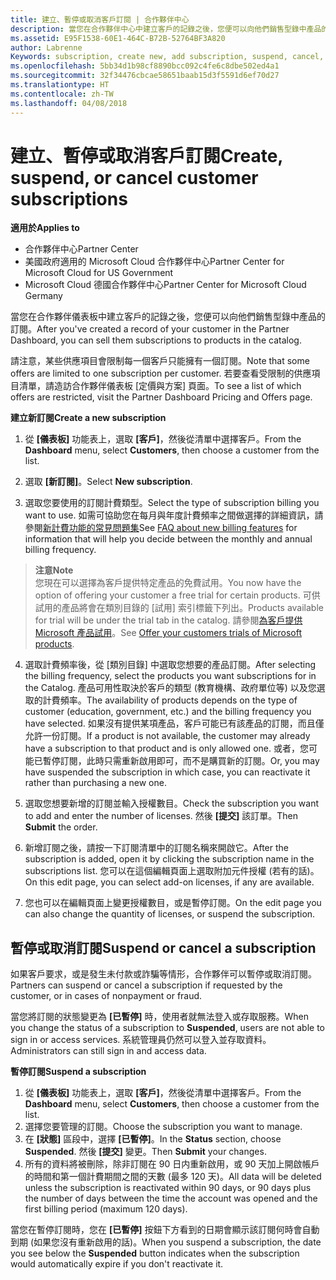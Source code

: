 ```yaml
---
title: 建立、暫停或取消客戶訂閱 | 合作夥伴中心
description: 當您在合作夥伴中心中建立客戶的記錄之後，您便可以向他們銷售型錄中產品的訂閱。
ms.assetid: E95F1538-60E1-464C-B72B-52764BF3A820
author: Labrenne
Keywords: subscription, create new, add subscription, suspend, cancel,
ms.openlocfilehash: 5bb34d1b98cf8890bcc092c4fe6c8dbe502ed4a1
ms.sourcegitcommit: 32f34476cbcae58651baab15d3f5591d6ef70d27
ms.translationtype: HT
ms.contentlocale: zh-TW
ms.lasthandoff: 04/08/2018
---
```

# <a name="create-suspend-or-cancel-customer-subscriptions"></a><span data-ttu-id="eb85d-103">建立、暫停或取消客戶訂閱</span><span class="sxs-lookup"><span data-stu-id="eb85d-103">Create, suspend, or cancel customer subscriptions</span></span>

**<span data-ttu-id="eb85d-104">適用於</span><span class="sxs-lookup"><span data-stu-id="eb85d-104">Applies to</span></span>**

-  <span data-ttu-id="eb85d-105">合作夥伴中心</span><span class="sxs-lookup"><span data-stu-id="eb85d-105">Partner Center</span></span>
-  <span data-ttu-id="eb85d-106">美國政府適用的 Microsoft Cloud 合作夥伴中心</span><span class="sxs-lookup"><span data-stu-id="eb85d-106">Partner Center for Microsoft Cloud for US Government</span></span>
-  <span data-ttu-id="eb85d-107">Microsoft Cloud 德國合作夥伴中心</span><span class="sxs-lookup"><span data-stu-id="eb85d-107">Partner Center for Microsoft Cloud Germany</span></span>

<span data-ttu-id="eb85d-108">當您在合作夥伴儀表板中建立客戶的記錄之後，您便可以向他們銷售型錄中產品的訂閱。</span><span class="sxs-lookup"><span data-stu-id="eb85d-108">After you've created a record of your customer in the Partner Dashboard, you can sell them subscriptions to products in the catalog.</span></span>

<span data-ttu-id="eb85d-109">請注意，某些供應項目會限制每一個客戶只能擁有一個訂閱。</span><span class="sxs-lookup"><span data-stu-id="eb85d-109">Note that some offers are limited to one subscription per customer.</span></span> <span data-ttu-id="eb85d-110">若要查看受限制的供應項目清單，請造訪合作夥伴儀表板 [定價與方案] 頁面。</span><span class="sxs-lookup"><span data-stu-id="eb85d-110">To see a list of which offers are restricted, visit the Partner Dashboard Pricing and Offers page.</span></span> 


**<span data-ttu-id="eb85d-111">建立新訂閱</span><span class="sxs-lookup"><span data-stu-id="eb85d-111">Create a new subscription</span></span>**

1.  <span data-ttu-id="eb85d-112">從 **\[儀表板\]** 功能表上，選取 **\[客戶\]**，然後從清單中選擇客戶。</span><span class="sxs-lookup"><span data-stu-id="eb85d-112">From the **Dashboard** menu, select **Customers**, then choose a customer from the list.</span></span>

2.  <span data-ttu-id="eb85d-113">選取 **\[新訂閱\]**。</span><span class="sxs-lookup"><span data-stu-id="eb85d-113">Select **New subscription**.</span></span>

3.  <span data-ttu-id="eb85d-114">選取您要使用的訂閱計費類型。</span><span class="sxs-lookup"><span data-stu-id="eb85d-114">Select the type of subscription billing you want to use.</span></span>  <span data-ttu-id="eb85d-115">如需可協助您在每月與年度計費頻率之間做選擇的詳細資訊，請參閱[新計費功能的常見問題集](faq-about-new-billing-features.md)</span><span class="sxs-lookup"><span data-stu-id="eb85d-115">See [FAQ about new billing features](faq-about-new-billing-features.md) for information that will help you decide between the monthly and annual billing frequency.</span></span>
 
 >**<span data-ttu-id="eb85d-116">注意</span><span class="sxs-lookup"><span data-stu-id="eb85d-116">Note</span></span>**<br> <span data-ttu-id="eb85d-117">您現在可以選擇為客戶提供特定產品的免費試用。</span><span class="sxs-lookup"><span data-stu-id="eb85d-117">You now have the option of offering your customer a free trial for certain products.</span></span> <span data-ttu-id="eb85d-118">可供試用的產品將會在類別目錄的 [試用] 索引標籤下列出。</span><span class="sxs-lookup"><span data-stu-id="eb85d-118">Products available for trial will be under the trial tab in the catalog.</span></span> <span data-ttu-id="eb85d-119">請參閱[為客戶提供 Microsoft 產品試用](offer-your-customers-trials-of-microsoft-products.md)。</span><span class="sxs-lookup"><span data-stu-id="eb85d-119">See [Offer your customers trials of Microsoft products](offer-your-customers-trials-of-microsoft-products.md).</span></span>

 
4. <span data-ttu-id="eb85d-120">選取計費頻率後，從 [類別目錄] 中選取您想要的產品訂閱。</span><span class="sxs-lookup"><span data-stu-id="eb85d-120">After selecting the billing frequency, select the products you want subscriptions for in the Catalog.</span></span> <span data-ttu-id="eb85d-121">產品可用性取決於客戶的類型 (教育機構、政府單位等) 以及您選取的計費頻率。</span><span class="sxs-lookup"><span data-stu-id="eb85d-121">The availability of products depends on the type of customer (education, government, etc.) and the billing frequency you have selected.</span></span> <span data-ttu-id="eb85d-122">如果沒有提供某項產品，客戶可能已有該產品的訂閱，而且僅允許一份訂閱。</span><span class="sxs-lookup"><span data-stu-id="eb85d-122">If a product is not available, the customer may already have a subscription to that product and is only allowed one.</span></span> <span data-ttu-id="eb85d-123">或者，您可能已暫停訂閱，此時只需重新啟用即可，而不是購買新的訂閱。</span><span class="sxs-lookup"><span data-stu-id="eb85d-123">Or, you may have suspended the subscription in which case, you can reactivate it rather than purchasing a new one.</span></span>

5. <span data-ttu-id="eb85d-124">選取您想要新增的訂閱並輸入授權數目。</span><span class="sxs-lookup"><span data-stu-id="eb85d-124">Check the subscription you want to add and enter the number of licenses.</span></span> <span data-ttu-id="eb85d-125">然後 **\[提交\]** 該訂單。</span><span class="sxs-lookup"><span data-stu-id="eb85d-125">Then **Submit** the order.</span></span>

6.  <span data-ttu-id="eb85d-126">新增訂閱之後，請按一下訂閱清單中的訂閱名稱來開啟它。</span><span class="sxs-lookup"><span data-stu-id="eb85d-126">After the subscription is added, open it by clicking the subscription name in the subscriptions list.</span></span> <span data-ttu-id="eb85d-127">您可以在這個編輯頁面上選取附加元件授權 (若有的話)。</span><span class="sxs-lookup"><span data-stu-id="eb85d-127">On this edit page, you can select add-on licenses, if any are available.</span></span>

7.  <span data-ttu-id="eb85d-128">您也可以在編輯頁面上變更授權數目，或是暫停訂閱。</span><span class="sxs-lookup"><span data-stu-id="eb85d-128">On the edit page you can also change the quantity of licenses, or suspend the subscription.</span></span>

## <a name="suspend-or-cancel-a-subscription"></a><span data-ttu-id="eb85d-129">暫停或取消訂閱</span><span class="sxs-lookup"><span data-stu-id="eb85d-129">Suspend or cancel a subscription</span></span>

<span data-ttu-id="eb85d-130">如果客戶要求，或是發生未付款或詐騙等情形，合作夥伴可以暫停或取消訂閱。</span><span class="sxs-lookup"><span data-stu-id="eb85d-130">Partners can suspend or cancel a subscription if requested by the customer, or in cases of nonpayment or fraud.</span></span>

<span data-ttu-id="eb85d-131">當您將訂閱的狀態變更為 **\[已暫停\]** 時，使用者就無法登入或存取服務。</span><span class="sxs-lookup"><span data-stu-id="eb85d-131">When you change the status of a subscription to **Suspended**, users are not able to sign in or access services.</span></span> <span data-ttu-id="eb85d-132">系統管理員仍然可以登入並存取資料。</span><span class="sxs-lookup"><span data-stu-id="eb85d-132">Administrators can still sign in and access data.</span></span>

**<span data-ttu-id="eb85d-133">暫停訂閱</span><span class="sxs-lookup"><span data-stu-id="eb85d-133">Suspend a subscription</span></span>**

1.  <span data-ttu-id="eb85d-134">從 **\[儀表板\]** 功能表上，選取 **\[客戶\]**，然後從清單中選擇客戶。</span><span class="sxs-lookup"><span data-stu-id="eb85d-134">From the **Dashboard** menu, select **Customers**, then choose a customer from the list.</span></span>
2.  <span data-ttu-id="eb85d-135">選擇您要管理的訂閱。</span><span class="sxs-lookup"><span data-stu-id="eb85d-135">Choose the subscription you want to manage.</span></span>
3.  <span data-ttu-id="eb85d-136">在 **\[狀態\]** 區段中，選擇 **\[已暫停\]**。</span><span class="sxs-lookup"><span data-stu-id="eb85d-136">In the **Status** section, choose **Suspended**.</span></span> <span data-ttu-id="eb85d-137">然後 **\[提交\]** 變更。</span><span class="sxs-lookup"><span data-stu-id="eb85d-137">Then **Submit** your changes.</span></span>
4.  <span data-ttu-id="eb85d-138">所有的資料將被刪除，除非訂閱在 90 日内重新啟用，或 90 天加上開啟帳戶的時間和第一個計費期間之間的天數 (最多 120 天)。</span><span class="sxs-lookup"><span data-stu-id="eb85d-138">All data will be deleted unless the subscription is reactivated within 90 days, or 90 days plus the number of days between the time the account was opened and the first billing period (maximum 120 days).</span></span>

<span data-ttu-id="eb85d-139">當您在暫停訂閱時，您在 **\[已暫停\]** 按鈕下方看到的日期會顯示該訂閱何時會自動到期 (如果您沒有重新啟用的話)。</span><span class="sxs-lookup"><span data-stu-id="eb85d-139">When you suspend a subscription, the date you see below the **Suspended** button indicates when the subscription would automatically expire if you don't reactivate it.</span></span> 




 



